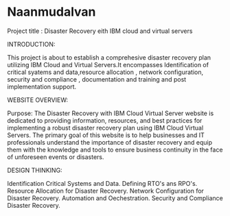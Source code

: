 # Naanmudalvan
Project title : Disaster Recovery eith IBM cloud and virtual servers

INTRODUCTION:

This project is about to establish a comprehesive disaster recovery plan utilizing IBM Cloud and Virtual Servers.It encompasses Identification of critical syatems and data,resource allocation , network configuration, security and compliance , documentation and training and post implementation support.

WEBSITE OVERVIEW:

Purpose:
The Disaster Recovery with IBM Cloud Virtual Server website is dedicated to providing information, resources, and best practices for implementing a robust disaster recovery plan using IBM Cloud Virtual Servers. The primary goal of this website is to help businesses and IT professionals understand the importance of disaster recovery and equip them with the knowledge and tools to ensure business continuity in the face of unforeseen events or disasters.

DESIGN THINKING:

Identification Critical Systems and Data.
Defining RTO's ans RPO's.
Resource Allocation for Disaster Recovery.
Network Configuration for Disaster Recovery.
Automation and Oechestration.
Security and Compliance Disaster Recovery.
